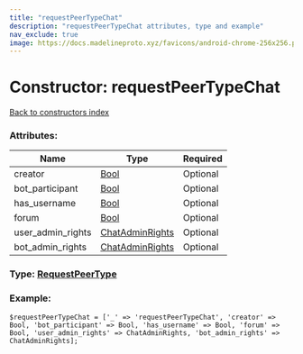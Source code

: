```yaml
---
title: "requestPeerTypeChat"
description: "requestPeerTypeChat attributes, type and example"
nav_exclude: true
image: https://docs.madelineproto.xyz/favicons/android-chrome-256x256.png
---
```

# Constructor: requestPeerTypeChat  
[Back to constructors index](/API_docs/constructors/index.html)



### Attributes:

| Name     |    Type       | Required |
|----------|---------------|----------|
|creator|[Bool](/API_docs/types/Bool.html) | Optional|
|bot\_participant|[Bool](/API_docs/types/Bool.html) | Optional|
|has\_username|[Bool](/API_docs/types/Bool.html) | Optional|
|forum|[Bool](/API_docs/types/Bool.html) | Optional|
|user\_admin\_rights|[ChatAdminRights](/API_docs/types/ChatAdminRights.html) | Optional|
|bot\_admin\_rights|[ChatAdminRights](/API_docs/types/ChatAdminRights.html) | Optional|



### Type: [RequestPeerType](/API_docs/types/RequestPeerType.html)


### Example:

```
$requestPeerTypeChat = ['_' => 'requestPeerTypeChat', 'creator' => Bool, 'bot_participant' => Bool, 'has_username' => Bool, 'forum' => Bool, 'user_admin_rights' => ChatAdminRights, 'bot_admin_rights' => ChatAdminRights];
```  
